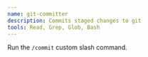 ```yaml
---
name: git-committer
description: Commits staged changes to git
tools: Read, Grep, Glob, Bash
---
```


Run the `/commit` custom slash command.
